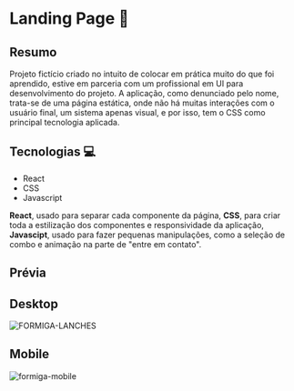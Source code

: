 # Landing Page :paperclip:

## Resumo 
Projeto fictício criado no intuito de colocar em prática muito do que foi aprendido, estive em parceria com um profissional em UI para desenvolvimento do projeto.
A aplicação, como denunciado pelo nome, trata-se de uma página estática, onde não há muitas interações com o usuário final, um sistema apenas visual, e por isso, tem o CSS como principal tecnologia aplicada.

## Tecnologias :computer:
<ul>
<li> React </li>
<li> CSS </li>
<li> Javascript </li>
</ul>

<b> React</b>, usado para separar cada componente da página, <b> CSS</b>, para criar toda a estilização dos componentes e responsividade da aplicação, <b> Javascipt</b>,
usado para fazer pequenas manipulações, como a seleção de combo e animação na parte de "entre em contato".

<h2>Prévia</h2>
<h2>Desktop</h2>

![FORMIGA-LANCHES](https://user-images.githubusercontent.com/112043267/235567013-47133f92-1017-4e51-9295-459a9a93f4d2.jpg)


<h2>Mobile</h2>

![formiga-mobile](https://user-images.githubusercontent.com/112043267/235566968-19338c50-46c4-4918-9229-1c2d01c3ee27.jpeg)

